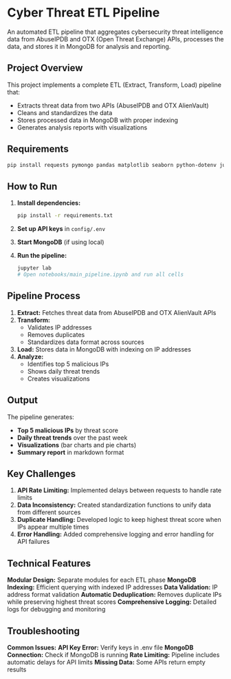# Cyber Threat ETL Pipeline

An automated ETL pipeline that aggregates cybersecurity threat intelligence data from AbuseIPDB and OTX (Open Threat Exchange) APIs, processes the data, and stores it in MongoDB for analysis and reporting.

## Project Overview

This project implements a complete ETL (Extract, Transform, Load) pipeline that:
- Extracts threat data from two APIs (AbuseIPDB and OTX AlienVault)
- Cleans and standardizes the data
- Stores processed data in MongoDB with proper indexing
- Generates analysis reports with visualizations

## Requirements

```bash
pip install requests pymongo pandas matplotlib seaborn python-dotenv jupyter
```


## How to Run

1. **Install dependencies:**
   ```bash
   pip install -r requirements.txt
   ```

2. **Set up API keys** in `config/.env`

3. **Start MongoDB** (if using local)

4. **Run the pipeline:**
   ```bash
   jupyter lab
   # Open notebooks/main_pipeline.ipynb and run all cells
   ```

## Pipeline Process

1. **Extract:** Fetches threat data from AbuseIPDB and OTX AlienVault APIs
2. **Transform:** 
   - Validates IP addresses
   - Removes duplicates
   - Standardizes data format across sources
3. **Load:** Stores data in MongoDB with indexing on IP addresses
4. **Analyze:** 
   - Identifies top 5 malicious IPs
   - Shows daily threat trends
   - Creates visualizations

## Output

The pipeline generates:
- **Top 5 malicious IPs** by threat score
- **Daily threat trends** over the past week
- **Visualizations** (bar charts and pie charts)
- **Summary report** in markdown format

## Key Challenges

1. **API Rate Limiting:** Implemented delays between requests to handle rate limits
2. **Data Inconsistency:** Created standardization functions to unify data from different sources
3. **Duplicate Handling:** Developed logic to keep highest threat score when IPs appear multiple times
4. **Error Handling:** Added comprehensive logging and error handling for API failures

## Technical Features

**Modular Design:** Separate modules for each ETL phase
 **MongoDB Indexing:** Efficient querying with indexed IP addresses
 **Data Validation:** IP address format validation
 **Automatic Deduplication:** Removes duplicate IPs while preserving highest threat scores
 **Comprehensive Logging:** Detailed logs for debugging and monitoring



## Troubleshooting

**Common Issues:**
 **API Key Error:** Verify keys in .env file
 **MongoDB Connection:** Check if MongoDB is running
 **Rate Limiting:** Pipeline includes automatic delays for API limits
 **Missing Data:** Some APIs  return empty results 

